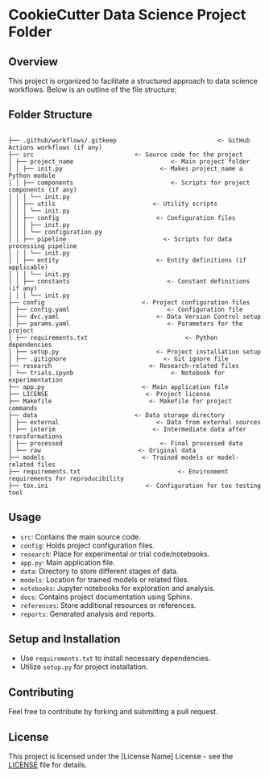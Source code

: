 # CookieCutter Data Science Project Folder


## Overview
This project is organized to facilitate a structured approach to data science workflows. Below is an outline of the file structure:

## Folder Structure

```

├── .github/workflows/.gitkeep                            <- GitHub Actions workflows (if any)
├── src                            <- Source code for the project
│ ├── project_name                           <- Main project folder
│ │ ├── init.py                           <- Makes project_name a Python module
│ │ ├── components                           <- Scripts for project components (if any)
│ │ │ └── init.py
│ │ ├── utils                           <- Utility scripts
│ │ │ └── init.py
│ │ ├── config                           <- Configuration files
│ │ │ ├── init.py
│ │ │ └── configuration.py
│ │ ├── pipeline                           <- Scripts for data processing pipeline
│ │ │ └── init.py
│ │ ├── entity                           <- Entity definitions (if applicable)
│ │ │ └── init.py
│ │ ├── constants                           <- Constant definitions (if any)
│ │ │ └── init.py
├── config                           <- Project configuration files
│ ├── config.yaml                           <- Configuration file
│ ├── dvc.yaml                           <- Data Version Control setup
│ ├── params.yaml                           <- Parameters for the project
│ ├── requirements.txt                           <- Python dependencies
│ ├── setup.py                           <- Project installation setup
│ ├── .gitignore                           <- Git ignore file
├── research                           <- Research-related files
│ └── trials.ipynb                           <- Notebook for experimentation
├── app.py                           <- Main application file
├── LICENSE                           <- Project license
├── Makefile                           <- Makefile for project commands
├── data                           <- Data storage directory
│ ├── external                           <- Data from external sources
│ ├── interim                           <- Intermediate data after transformations
│ ├── processed                           <- Final processed data
│ └── raw                           <- Original data
├── models                           <- Trained models or model-related files
├── requirements.txt                           <- Environment requirements for reproducibility
├── tox.ini                           <- Configuration for tox testing tool
```


## Usage
- `src`: Contains the main source code.
- `config`: Holds project configuration files.
- `research`: Place for experimental or trial code/notebooks.
- `app.py`: Main application file.
- `data`: Directory to store different stages of data.
- `models`: Location for trained models or related files.
- `notebooks`: Jupyter notebooks for exploration and analysis.
- `docs`: Contains project documentation using Sphinx.
- `references`: Store additional resources or references.
- `reports`: Generated analysis and reports.

## Setup and Installation
- Use `requirements.txt` to install necessary dependencies.
- Utilize `setup.py` for project installation.

## Contributing
Feel free to contribute by forking and submitting a pull request.

## License
This project is licensed under the [License Name] License - see the [LICENSE](./LICENSE) file for details.
